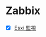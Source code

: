 # Zabbix
- [x] [Esxi 監視](https://github.com/thetaru/memorandum/tree/master/OS/Linux/RHEL7/Zabbix/monitor_esxi)
